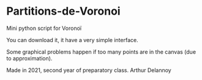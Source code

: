 # Partitions-de-Voronoi
Mini python script for Voronoï

You can download it, it have a very simple interface.

Some graphical problems happen if too many points are in the canvas (due to approximation).

Made in 2021, second year of preparatory class.
Arthur Delannoy
